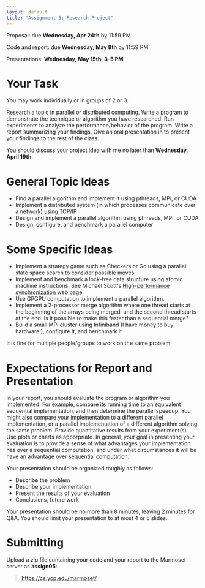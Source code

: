 ```yaml
---
layout: default
title: "Assignment 5: Research Project"
---
```


Proposal: due **Wednesday, Apr 24th** by 11:59 PM

Code and report: due **Wednesday, May 8th** by 11:59 PM

Presentations: **Wednesday, May 15th, 3&ndash;5 PM**

Your Task
=========

You may work individually or in groups of 2 or 3.

Research a topic in parallel or distributed computing. Write a program to demonstrate the technique or algorithm you have researched. Run experiments to analyze the performance/behavior of the program. Write a report summarizing your findings. Give an oral presentation in to present your findings to the rest of the class.

You should discuss your project idea with me no later than **Wednesday, April 19th**.

General Topic Ideas
===================

-   Find a parallel algorithm and implement it using pthreads, MPI, or CUDA
-   Implement a distributed system (in which processes communicate over a network) using TCP/IP
-   Design and implement a parallel algorithm using pthreads, MPI, or CUDA
-   Design, configure, and benchmark a parallel computer

Some Specific Ideas
===================

-   Implement a strategy game such as Checkers or Go using a parallel state space search to consider possible moves.
-   Implement and benchmark a lock-free data structure using atomic machine instructions. See Michael Scott's [High-performance synchronization](http://www.cs.rochester.edu/wcms/research/systems/high_performance_synch/) web page.
-   Use GPGPU computation to implement a parallel algorithm.
-   Implement a 2-processor merge algorithm where one thread starts at the beginning of the arrays being merged, and the second thread starts at the end. Is it possible to make this faster than a sequential merge?
-   Build a small MPI cluster using Infiniband (I have money to buy hardware!), configure it, and benchmark it

It is fine for multiple people/groups to work on the same problem.

Expectations for Report and Presentation
========================================

In your report, you should evaluate the program or algorithm you implemented.  For example, compare its running time to an equivalent sequential implementation, and then determine the parallel speedup.  You might also compare your implementation to a different parallel implementation, or a parallel implementation of a different algorithm solving the same problem.  Provide quantitative results from your experiment(s).  Use plots or charts as apporpriate.  In general, your goal in presenting your evaluation is to provide a sense of what advantages your implementation has over a sequential computation, and under what circumstances it will be have an advantage over sequential computation.

Your presentation should be organized roughly as follows:

* Describe the problem
* Describe your implementation
* Present the results of your evaluation
* Conclusions, future work

Your presentation should be no more than 8 minutes, leaving 2 minutes for Q&amp;A.  You should limit your presentation to at most 4 or 5 slides.

Submitting
==========

Upload a zip file containing your code and your report to the Marmoset server as **assign05**:

> <https://cs.ycp.edu/marmoset/>

<!-- vim:set wrap: ­-->
<!-- vim:set linebreak: -->
<!-- vim:set nolist: -->
